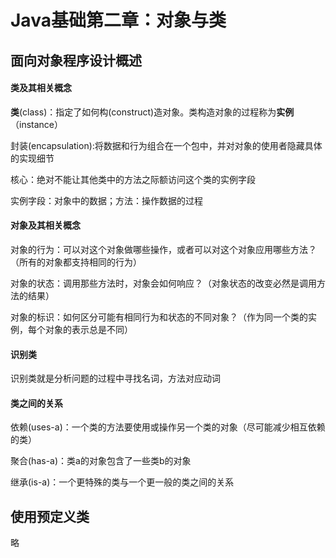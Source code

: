 # Java基础第二章：对象与类

## 面向对象程序设计概述

#### 类及其相关概念

**类**(class)：指定了如何构(construct)造对象。类构造对象的过程称为**实例**（instance）

封装(encapsulation):将数据和行为组合在一个包中，并对对象的使用者隐藏具体的实现细节

核心：绝对不能让其他类中的方法之际额访问这个类的实例字段

实例字段：对象中的数据；方法：操作数据的过程

#### 对象及其相关概念

对象的行为：可以对这个对象做哪些操作，或者可以对这个对象应用哪些方法？（所有的对象都支持相同的行为）

对象的状态：调用那些方法时，对象会如何响应？（对象状态的改变必然是调用方法的结果）

对象的标识：如何区分可能有相同行为和状态的不同对象？（作为同一个类的实例，每个对象的表示总是不同）

#### 识别类

识别类就是分析问题的过程中寻找名词，方法对应动词

#### 类之间的关系

依赖(uses-a)：一个类的方法要使用或操作另一个类的对象（尽可能减少相互依赖的类）

聚合(has-a)：类a的对象包含了一些类b的对象

继承(is-a)：一个更特殊的类与一个更一般的类之间的关系

## 使用预定义类

略

